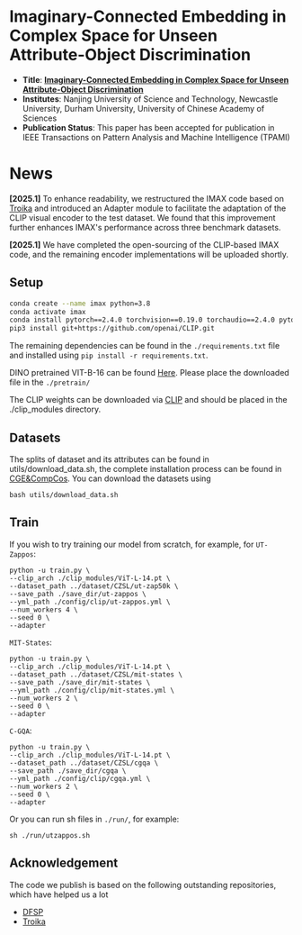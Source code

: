 # Imaginary-Connected Embedding in Complex Space for Unseen Attribute-Object Discrimination
* **Title**: **[Imaginary-Connected Embedding in Complex Space for Unseen Attribute-Object Discrimination](https://durham-repository.worktribe.com/preview/3020370/2994465AAM.pdf)**
* **Institutes**: Nanjing University of Science and Technology, Newcastle University, Durham University, University of Chinese Academy of Sciences
* **Publication Status**: This paper has been accepted for publication in IEEE Transactions on Pattern Analysis and Machine Intelligence (TPAMI)

# News
**[2025.1]** To enhance readability, we restructured the IMAX code based on [Troika](https://github.com/bighuang624/Troika?tab=readme-ov-file) and introduced an Adapter module to facilitate the adaptation of the CLIP visual encoder to the test dataset. We found that this improvement further enhances IMAX's performance across three benchmark datasets.

**[2025.1]** We have completed the open-sourcing of the CLIP-based IMAX code, and the remaining encoder implementations will be uploaded shortly.

## Setup
```bash
conda create --name imax python=3.8
conda activate imax
conda install pytorch==2.4.0 torchvision==0.19.0 torchaudio==2.4.0 pytorch-cuda=12.1 -c pytorch -c nvidia
pip3 install git+https://github.com/openai/CLIP.git
```
The remaining dependencies can be found in the ``./requirements.txt`` file and installed using `pip install -r requirements.txt`.

DINO pretrained VIT-B-16 can be found [Here](https://dl.fbaipublicfiles.com/dino/dino_vitbase16_pretrain/dino_vitbase16_pretrain.pth). Please place the downloaded file in the `./pretrain/`

The CLIP weights can be downloaded via [CLIP](https://openaipublic.azureedge.net/clip/models/b8cca3fd41ae0c99ba7e8951adf17d267cdb84cd88be6f7c2e0eca1737a03836/ViT-L-14.pt) and should be placed in the ./clip_modules directory.

## Datasets
The splits of dataset and its attributes can be found in utils/download_data.sh, the complete installation process can be found in [CGE&CompCos](https://github.com/ExplainableML/czsl).
You can download the datasets using
```shell
bash utils/download_data.sh
```

## Train
If you wish to try training our model from scratch, for example, for ``UT-Zappos``: 
```shell
python -u train.py \
--clip_arch ./clip_modules/ViT-L-14.pt \
--dataset_path ../dataset/CZSL/ut-zap50k \
--save_path ./save_dir/ut-zappos \
--yml_path ./config/clip/ut-zappos.yml \
--num_workers 4 \
--seed 0 \
--adapter
```

``MIT-States``: 

```shell
python -u train.py \
--clip_arch ./clip_modules/ViT-L-14.pt \
--dataset_path ../dataset/CZSL/mit-states \
--save_path ./save_dir/mit-states \
--yml_path ./config/clip/mit-states.yml \
--num_workers 2 \
--seed 0 \
--adapter
```

``C-GQA``:
```shell
python -u train.py \
--clip_arch ./clip_modules/ViT-L-14.pt \
--dataset_path ../dataset/CZSL/cgqa \
--save_path ./save_dir/cgqa \
--yml_path ./config/clip/cgqa.yml \
--num_workers 2 \
--seed 0 \
--adapter
```

Or you can run sh files in ``./run/``, for example:
```shell
sh ./run/utzappos.sh
```

## Acknowledgement
The code we publish is based on the following outstanding repositories, which have helped us a lot
* [DFSP](https://github.com/Forest-art/DFSP)
* [Troika](https://github.com/bighuang624/Troika?tab=readme-ov-file)
